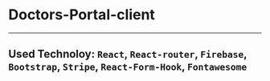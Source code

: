 # Doctors-Portal-client
***
## Used Technoloy: `React`, `React-router`, `Firebase`, `Bootstrap`, `Stripe`, `React-Form-Hook`, `Fontawesome`

